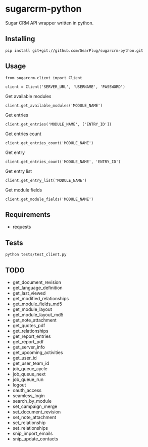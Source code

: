 # sugarcrm-python
Sugar CRM API wrapper written in python.

## Installing
```
pip install git+git://github.com/GearPlug/sugarcrm-python.git
```

## Usage
```
from sugarcrm.client import Client

client = Client('SERVER_URL', 'USERNAME', 'PASSWORD')
```

Get available modules
```
client.get_available_modules('MODULE_NAME')
```

Get entries
```
client.get_entries('MODULE_NAME', ['ENTRY_ID'])
```

Get entries count
```
client.get_entries_count('MODULE_NAME')
```

Get entry
```
client.get_entries_count('MODULE_NAME', 'ENTRY_ID')
```

Get entry list
```
client.get_entry_list('MODULE_NAME')
```

Get module fields
```
client.get_module_fields('MODULE_NAME')
```

## Requirements
- requests

## Tests
```
python tests/test_client.py
```

## TODO
- get_document_revision
- get_language_definition
- get_last_viewed
- get_modified_relationships
- get_module_fields_md5
- get_module_layout
- get_module_layout_md5
- get_note_attachment
- get_quotes_pdf
- get_relationships
- get_report_entries
- get_report_pdf
- get_server_info
- get_upcoming_activities
- get_user_id
- get_user_team_id
- job_queue_cycle
- job_queue_next
- job_queue_run
- logout
- oauth_access
- seamless_login
- search_by_module
- set_campaign_merge
- set_document_revision
- set_note_attachment
- set_relationship
- set_relationships
- snip_import_emails
- snip_update_contacts

